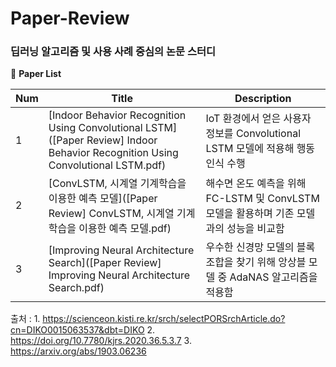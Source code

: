 # Paper-Review

### 딥러닝 알고리즘 및 사용 사례 중심의 논문 스터디

📓 **Paper List**

Num|Title|Description
---|---|---
1|[Indoor Behavior Recognition Using Convolutional LSTM]([Paper Review] Indoor Behavior Recognition Using Convolutional LSTM.pdf)| IoT 환경에서 얻은 사용자 정보를 Convolutional LSTM 모델에 적용해 행동 인식 수행
2|[ConvLSTM, 시계열 기계학습을 이용한 예측 모델]([Paper Review] ConvLSTM, 시계열 기계학습을 이용한 예측 모델.pdf)|해수면 온도 예측을 위해 FC-LSTM 및 ConvLSTM 모델을 활용하며 기존 모델과의 성능을 비교함
3|[Improving Neural Architecture Search]([Paper Review] Improving Neural Architecture Search.pdf)|우수한 신경망 모델의 블록 조합을 찾기 위해 앙상블 모델 중 AdaNAS 알고리즘을 적용함


출처 : 1. https://scienceon.kisti.re.kr/srch/selectPORSrchArticle.do?cn=DIKO0015063537&dbt=DIKO
2. https://doi.org/10.7780/kjrs.2020.36.5.3.7
3. https://arxiv.org/abs/1903.06236
